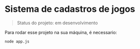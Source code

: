 <h1>Sistema de cadastros de jogos</h1>

> Status do projeto: em desenvolvimento

Para rodar esse projeto na sua máquina, é necessario:

```
node app.js
```
